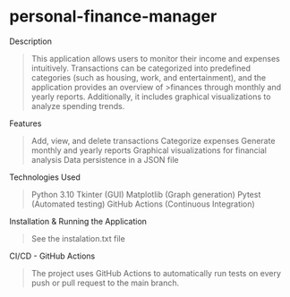 # personal-finance-manager

Description
>This application allows users to monitor their income and expenses intuitively. Transactions can be categorized into predefined categories (such as housing, work, and entertainment), and the application provides an overview of >finances through monthly and yearly reports. Additionally, it includes graphical visualizations to analyze spending trends.

Features
>Add, view, and delete transactions
>Categorize expenses
>Generate monthly and yearly reports
>Graphical visualizations for financial analysis
>Data persistence in a JSON file

Technologies Used
>Python 3.10
>Tkinter (GUI)
>Matplotlib (Graph generation)
>Pytest (Automated testing)
>GitHub Actions (Continuous Integration)

Installation & Running the Application

>See the instalation.txt file

CI/CD - GitHub Actions

>The project uses GitHub Actions to automatically run tests on every push or pull request to the main branch.
